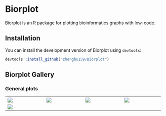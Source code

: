 
<!-- README.md is generated from README.Rmd. Please edit that file -->

# Biorplot

Biorplot is an R package for plotting bioinformatics graphs with
low-code.

## Installation

You can install the development version of Biorplot using `devtools`:

``` r
devtools::install_github("zhenghu159/Biorplot")
```

## Biorplot Gallery

### General plots

<table width="1500">
<tr>
<td width="300">
<justify>
<a href=https://zhenghu159.github.io/Biorplot/articles/General_Plots.html#bior_lineplot target="-blank" title="Bior_LinePlot()">
<img src="https://zhenghu159.github.io/Biorplot/articles/General_Plots_files/figure-html/unnamed-chunk-3-1.png" >
</a> </justify>
</td>
<td width="300">
<justify>
<a href=https://zhenghu159.github.io/Biorplot/articles/General_Plots.html#bior_pieplot target="-blank" title="Bior_PiePlot()">
<img src="https://zhenghu159.github.io/Biorplot/articles/General_Plots_files/figure-html/unnamed-chunk-4-1.png" >
</a> </justify>
</td>
<td width="300">
<justify>
<a href=https://zhenghu159.github.io/Biorplot/articles/General_Plots.html#bior_stackbarplot target="-blank" title="Bior_StackBarplot()">
<img src="https://zhenghu159.github.io/Biorplot/articles/General_Plots_files/figure-html/unnamed-chunk-5-1.png" >
</a> <justify>
</td>
<td width="300">
<justify>
<a href=https://zhenghu159.github.io/Biorplot/articles/General_Plots.html#bior_dotplot target="-blank"  title="Bior_DotPlot()">
<img src="https://zhenghu159.github.io/Biorplot/articles/General_Plots_files/figure-html/unnamed-chunk-6-1.png" >
</a> <justify>
</td>
</tr>
<tr>
<td width="300">
<justify>
<a href=https://zhenghu159.github.io/Biorplot/articles/General_Plots.html#bior_sankeyplot target="-blank" title="Bior_Sankeyplot()">
<img src="https://raw.githubusercontent.com/zhenghu159/Biorplot/main/vignettes/images/Bior_Sankeyplot.png" >
</a> </justify>
</td>
<td width="300">
<justify> </justify>
</td>
<td width="300">
<justify> <justify>
</td>
<td width="300">
<justify> <justify>
</td>
</tr>
</table>
